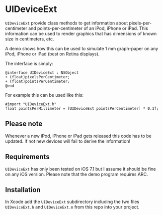 # UIDeviceExt
`UIDeviceExt` provide class methods to get information about pixels-per-centimeter and points-per-centimeter of an iPod, iPhone or iPad. This information can be used to render graphics that has dimensions of known size in centimeters, etc.

A demo shows how this can be used to simulate 1 mm graph-paper on any iPod, iPhone or iPad (best on Retina displays).

The interface is simply:

    @interface UIDeviceExt : NSObject
    + (float)pixelsPerCentimeter;
    + (float)pointsPerCentimeter;
    @end

For example this can be used like this:

    #import "UIDeviceExt.h"
    float pointsPerMillimeter = [UIDeviceExt pointsPerCentimeter] * 0.1f;

## Please note
Whenever a new iPod, iPhone or iPad gets released this code has to be updated. If not new devices will fail to derive the information!

## Requirements
`UIDeviceExt` has only been tested on iOS 7.1 but I assume it should be fine on any iOS version. Please note that the demo program requires ARC.

## Installation
In Xcode add the `UIDeviceExt` subdirectory including the two files `UIDeviceExt.h` and `UIDeviceExt.m` from this repo into your project.
